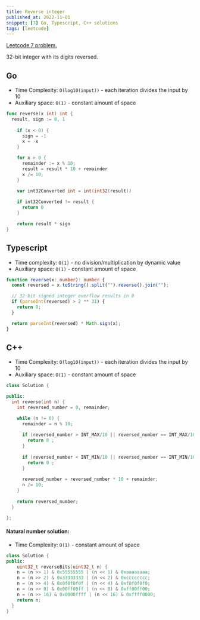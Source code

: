```yaml
---
title: Reverse integer
published_at: 2022-11-01
snippet: [7] Go, Typescript, C++ solutions
tags: [leetcode]
---
```


[Leetcode 7 problem.](https://leetcode.com/problems/reverse-integer/)

32-bit integer with its digits reversed.

## Go

- Time Complexity: `O(log10(input))` - each iteration divides the input by 10
- Auxiliary space: `O(1)` - constant amount of space

```go
func reverse(x int) int {
  result, sign := 0, 1
 
    if (x < 0) {
      sign = -1
      x = -x
    }

    for x > 0 {
      remainder := x % 10;
      result = result * 10 + remainder
      x /= 10;
    }
    
    var int32Converted int = int(int32(result))

    if int32Converted != result {
      return 0
    }

    return result * sign
}
```

## Typescript

- Time complexity: `O(1)` - no division/multiplication by dynamic value
- Auxiliary space: `O(1)` - constant amount of space

```typescript
function reverse(x: number): number {
  const reversed = x.toString().split("").reverse().join("");

  // 32-bit signed integer overflow results in 0
  if (parseInt(reversed) > 2 ** 31) {
    return 0;
  }

  return parseInt(reversed) * Math.sign(x);
}
```

## C++

- Time Complexity: `O(log10(input))` - each iteration divides the input by 10
- Auxiliary space: `O(1)` - constant amount of space

```cpp
class Solution {

public:
  int reverse(int n) {
    int reversed_number = 0, remainder;

    while (n != 0) {
      remainder = n % 10;
      
      if (reversed_number > INT_MAX/10 || reversed_number == INT_MAX/10 && remainder > 7) {
        return 0 ;
      }
    
      if (reversed_number < INT_MIN/10 || reversed_number == INT_MIN/10 && remainder < -8) {
        return 0 ;
      }
    
      reversed_number = reversed_number * 10 + remainder;
      n /= 10;
    }	  
    
    return reversed_number;
  }

};
```

#### Natural number solution:

- Time Complexity: `O(1)` - constant amount of space

```cpp
class Solution {
public:
    uint32_t reverseBits(uint32_t n) {
    n = (n >> 1) & 0x55555555 | (n << 1) & 0xaaaaaaaa;
    n = (n >> 2) & 0x33333333 | (n << 2) & 0xcccccccc;
    n = (n >> 4) & 0x0f0f0f0f | (n << 4) & 0xf0f0f0f0;
    n = (n >> 8) & 0x00ff00ff | (n << 8) & 0xff00ff00;
    n = (n >> 16) & 0x0000ffff | (n << 16) & 0xffff0000;
    return n;
  }
}
```
